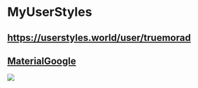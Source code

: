 # MyUserStyles
https://userstyles.world/user/truemorad
----
## [MaterialGoogle](https://userstyles.world/style/16871/materialgoogle)
![](https://userstyles.world/preview/16871/19.webp)

